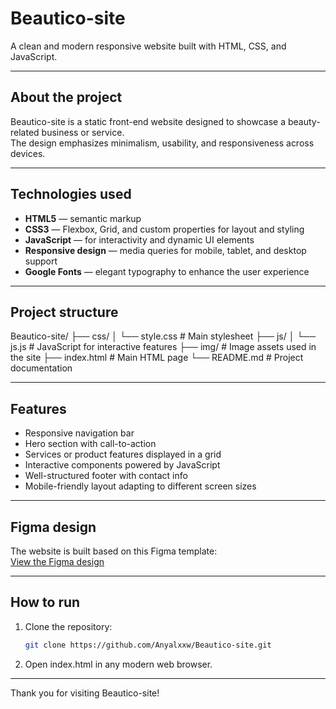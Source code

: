 # Beautico-site

A clean and modern responsive website built with HTML, CSS, and JavaScript.

---

## About the project

Beautico-site is a static front-end website designed to showcase a beauty-related business or service.  
The design emphasizes minimalism, usability, and responsiveness across devices.

---

## Technologies used

- **HTML5** — semantic markup  
- **CSS3** — Flexbox, Grid, and custom properties for layout and styling  
- **JavaScript** — for interactivity and dynamic UI elements  
- **Responsive design** — media queries for mobile, tablet, and desktop support  
- **Google Fonts** — elegant typography to enhance the user experience

---

## Project structure

Beautico-site/
├── css/
│ └── style.css # Main stylesheet
├── js/
│ └── js.js # JavaScript for interactive features
├── img/ # Image assets used in the site
├── index.html # Main HTML page
└── README.md # Project documentation

---

## Features

- Responsive navigation bar  
- Hero section with call-to-action  
- Services or product features displayed in a grid  
- Interactive components powered by JavaScript  
- Well-structured footer with contact info  
- Mobile-friendly layout adapting to different screen sizes

---

## Figma design

The website is built based on this Figma template:  
[View the Figma design](https://www.figma.com/design/d6KqB91zCVn92g2ZzNQiQx/Beautico?node-id=0-1&p=f&t=qPkN3VdiYNPMgIIe-0)

---

## How to run

1. Clone the repository:  
   ```bash
   git clone https://github.com/Anyalxxw/Beautico-site.git
2. Open index.html in any modern web browser.

---

Thank you for visiting Beautico-site!
